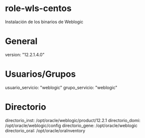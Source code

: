 # role-wls-centos
Instalación de los binarios de Weblogic 

# General
version: "12.2.1.4.0"

# Usuarios/Grupos
usuario_servicio: "weblogic"
grupo_servicio: "weblogic"


# Directorio
directorio_inst: /opt/oracle/weblogic/product/12.2.1
directorio_domi: /opt/oracle/weblogic/config
directorio_gene: /opt/oracle/weblogic
directorio_oraI: /opt/oracle/oraInventory